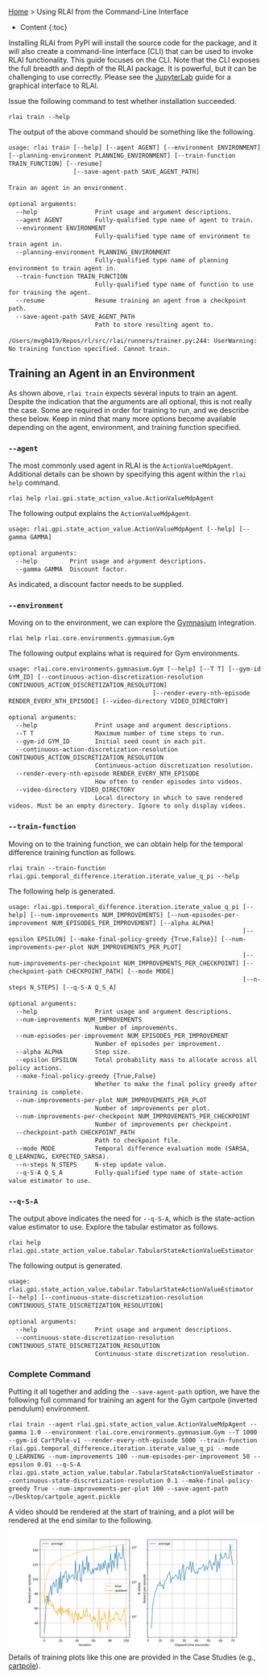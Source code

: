 [Home](index.md) > Using RLAI from the Command-Line Interface
* Content
{:toc}
  
Installing RLAI from PyPI will install the source code for the package, and it will also create a command-line 
interface (CLI) that can be used to invoke RLAI functionality. This guide focuses on the CLI. Note that the CLI 
exposes the full breadth and depth of the RLAI package. It is powerful, but it can be challenging to use correctly.
Please see the [JupyterLab](jupyterlab_guide.md) guide for a graphical interface to RLAI.

Issue the following command to test whether installation succeeded.

```
rlai train --help
```
The output of the above command should be something like the following.
```
usage: rlai train [--help] [--agent AGENT] [--environment ENVIRONMENT] [--planning-environment PLANNING_ENVIRONMENT] [--train-function TRAIN_FUNCTION] [--resume]
                  [--save-agent-path SAVE_AGENT_PATH]

Train an agent in an environment.

optional arguments:
  --help                Print usage and argument descriptions.
  --agent AGENT         Fully-qualified type name of agent to train.
  --environment ENVIRONMENT
                        Fully-qualified type name of environment to train agent in.
  --planning-environment PLANNING_ENVIRONMENT
                        Fully-qualified type name of planning environment to train agent in.
  --train-function TRAIN_FUNCTION
                        Fully-qualified type name of function to use for training the agent.
  --resume              Resume training an agent from a checkpoint path.
  --save-agent-path SAVE_AGENT_PATH
                        Path to store resulting agent to.

/Users/mvg0419/Repos/rl/src/rlai/runners/trainer.py:244: UserWarning: No training function specified. Cannot train.
```

## Training an Agent in an Environment
As shown above, `rlai train` expects several inputs to train an agent. Despite the indication that the arguments are all
optional, this is not really the case. Some are required in order for training to run, and we describe these below.
Keep in mind that many more options become available depending on the agent, environment, and training function 
specified.

### `--agent`
The most commonly used agent in RLAI is the `ActionValueMdpAgent`. Additional details can be shown by specifying this 
agent within the `rlai help` command.
```
rlai help rlai.gpi.state_action_value.ActionValueMdpAgent
```
The following output explains the `ActionValueMdpAgent`.
```
usage: rlai.gpi.state_action_value.ActionValueMdpAgent [--help] [--gamma GAMMA]

optional arguments:
  --help         Print usage and argument descriptions.
  --gamma GAMMA  Discount factor.
```
As indicated, a discount factor needs to be supplied.

### `--environment`
Moving on to the environment, we can explore the [Gymnasium](https://gymnasium.farama.org/) integration.
```
rlai help rlai.core.environments.gymnasium.Gym
```
The following output explains what is required for Gym environments.
```
usage: rlai.core.environments.gymnasium.Gym [--help] [--T T] [--gym-id GYM_ID] [--continuous-action-discretization-resolution CONTINUOUS_ACTION_DISCRETIZATION_RESOLUTION]
                                        [--render-every-nth-episode RENDER_EVERY_NTH_EPISODE] [--video-directory VIDEO_DIRECTORY]

optional arguments:
  --help                Print usage and argument descriptions.
  --T T                 Maximum number of time steps to run.
  --gym-id GYM_ID       Initial seed count in each pit.
  --continuous-action-discretization-resolution CONTINUOUS_ACTION_DISCRETIZATION_RESOLUTION
                        Continuous-action discretization resolution.
  --render-every-nth-episode RENDER_EVERY_NTH_EPISODE
                        How often to render episodes into videos.
  --video-directory VIDEO_DIRECTORY
                        Local directory in which to save rendered videos. Must be an empty directory. Ignore to only display videos.
```

### `--train-function`
Moving on to the training function, we can obtain help for the temporal difference training function as follows.
```
rlai train --train-function rlai.gpi.temporal_difference.iteration.iterate_value_q_pi --help
```
The following help is generated.
```
usage: rlai.gpi.temporal_difference.iteration.iterate_value_q_pi [--help] [--num-improvements NUM_IMPROVEMENTS] [--num-episodes-per-improvement NUM_EPISODES_PER_IMPROVEMENT] [--alpha ALPHA]
                                                                 [--epsilon EPSILON] [--make-final-policy-greedy {True,False}] [--num-improvements-per-plot NUM_IMPROVEMENTS_PER_PLOT]
                                                                 [--num-improvements-per-checkpoint NUM_IMPROVEMENTS_PER_CHECKPOINT] [--checkpoint-path CHECKPOINT_PATH] [--mode MODE]
                                                                 [--n-steps N_STEPS] [--q-S-A Q_S_A]

optional arguments:
  --help                Print usage and argument descriptions.
  --num-improvements NUM_IMPROVEMENTS
                        Number of improvements.
  --num-episodes-per-improvement NUM_EPISODES_PER_IMPROVEMENT
                        Number of episodes per improvement.
  --alpha ALPHA         Step size.
  --epsilon EPSILON     Total probability mass to allocate across all policy actions.
  --make-final-policy-greedy {True,False}
                        Whether to make the final policy greedy after training is complete.
  --num-improvements-per-plot NUM_IMPROVEMENTS_PER_PLOT
                        Number of improvements per plot.
  --num-improvements-per-checkpoint NUM_IMPROVEMENTS_PER_CHECKPOINT
                        Number of improvements per checkpoint.
  --checkpoint-path CHECKPOINT_PATH
                        Path to checkpoint file.
  --mode MODE           Temporal difference evaluation mode (SARSA, Q_LEARNING, EXPECTED_SARSA).
  --n-steps N_STEPS     N-step update value.
  --q-S-A Q_S_A         Fully-qualified type name of state-action value estimator to use.
```

### `--q-S-A`
The output above indicates the need for `--q-S-A`, which is the state-action value estimator to use. Explore the 
tabular estimator as follows.
```
rlai help rlai.gpi.state_action_value.tabular.TabularStateActionValueEstimator
```
The following output is generated.
```
usage: rlai.gpi.state_action_value.tabular.TabularStateActionValueEstimator [--help] [--continuous-state-discretization-resolution CONTINUOUS_STATE_DISCRETIZATION_RESOLUTION]

optional arguments:
  --help                Print usage and argument descriptions.
  --continuous-state-discretization-resolution CONTINUOUS_STATE_DISCRETIZATION_RESOLUTION
                        Continuous-state discretization resolution.
```

### Complete Command
Putting it all together and adding the `--save-agent-path` option, we have the following full command for training an
agent for the Gym cartpole (inverted pendulum) environment.
```
rlai train --agent rlai.gpi.state_action_value.ActionValueMdpAgent --gamma 1.0 --environment rlai.core.environments.gymnasium.Gym --T 1000 --gym-id CartPole-v1 --render-every-nth-episode 5000 --train-function rlai.gpi.temporal_difference.iteration.iterate_value_q_pi --mode Q_LEARNING --num-improvements 100 --num-episodes-per-improvement 50 --epsilon 0.01 --q-S-A rlai.gpi.state_action_value.tabular.TabularStateActionValueEstimator --continuous-state-discretization-resolution 0.1 --make-final-policy-greedy True --num-improvements-per-plot 100 --save-agent-path ~/Desktop/cartpole_agent.pickle
```
A video should be rendered at the start of training, and a plot will be rendered at the end similar to the following.
![cartpole](cli-cartpole.png)
Details of training plots like this one are provided in the Case Studies 
(e.g., [cartpole](case_studies/inverted_pendulum.md)).